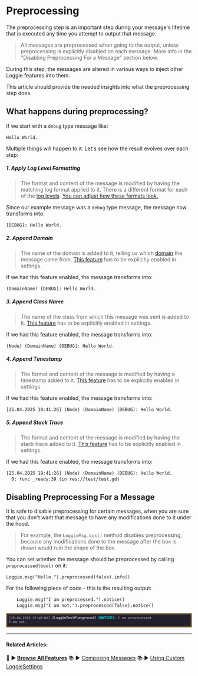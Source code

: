 # Preprocessing

The preprocessing step is an important step during your message's lifetime that is executed any time you attempt to output that message.

> All messages are preprocessed when going to the output, unless preprocessing is explicitly disabled on each message. More info in the "Disabling Preprocessing For a Message" section below.

During this step, the messages are altered in various ways to inject other Loggie features into them.

This article should provide the needed insights into what the preprocessing step does.

## What happens during preprocessing?

If we start with a `debug` type message like:

```
Hello World.
```

Multiple things will happen to it. Let's see how the result evolves over each step:
##### 1. Apply Log Level Formatting
> The format and content of the message is modified by having the matching log format applied to it. There is a different format for each of the [log levels](docs/features/LOG_LEVELS.md).
> [You can adjust how these formats look.](docs/customization/MESSAGE_FORMATS.md)

Since our example message was a `debug` type message, the message now transforms into:

```gdscript
[DEBUG]: Hello World.
```

##### 2. Append Domain
> The name of the domain is added to it, telling us which [domain](docs/features/DOMAIN.md) the message came from.
> [This feature](docs/features/DOMAINS.md#showing-domain-names-next-to-messages) has to be explicitly enabled in settings.

If we had this feature enabled, the message transforms into:

```gdscript
(DomainName) [DEBUG]: Hello World.
```

##### 3. Append Class Name
> The name of the class from which this message was sent is added to it.
> [This feature](docs/features/CLASS_NAME_DERIVATION.md#using-this-feature) has to be explicitly enabled in settings.

If we had this feature enabled, the message transforms into:

```gdscript
(Node) (DomainName) [DEBUG]: Hello World.
```

##### 4. Append Timestamp
> The format and content of the message is modified by having a timestamp added to it.
> [This feature](docs/features/TIMESTAMPS.md) has to be explicitly enabled in settings.

If we had this feature enabled, the message transforms into:

```gdscript
[25.04.2025 19:41:26] (Node) (DomainName) [DEBUG]: Hello World.
```

##### 5. Append Stack Trace
> The format and content of the message is modified by having the stack trace added to it.
> [This feature](docs/features/STACK_TRACING.md) has to be explicitly enabled in settings.

If we had this feature enabled, the message transforms into:

```gdscript
[25.04.2025 19:41:26] (Node) (DomainName) [DEBUG]: Hello World.
  0: func _ready:39 (in res://test/test.gd)
```

## Disabling Preprocessing For a Message

It is safe to disable preprocessing for certain messages, when you are sure that you don't want  that message to have any modifications done to it under the hood.

> For example, the `LoggieMsg.box()` method disables preprocessing, because any modifications done to the message after the box is drawn would ruin the shape of the box.

You can set whether the message should be preprocessed by calling `preprocessed(bool)` on it:

```gdscript
Loggie.msg("Hello.").preprocessed(false).info()
```

For the following piece of code - this is the resulting output:

```gdscript
	Loggie.msg("I am preprocessed.").notice()
	Loggie.msg("I am not.").preprocessed(false).notice()
```

![](assets/screenshots/preprocess_difference.png)

---
#### Related Articles:
👀 **► [Browse All Features](docs/ALL_FEATURES.md)**
📚 ► [Composing Messages](docs/features/COMPOSE_AND_OUTPUT_MESSAGES.md)
📚 ► [Using Custom LoggieSettings](docs/customization/CUSTOM_SETTINGS.md)